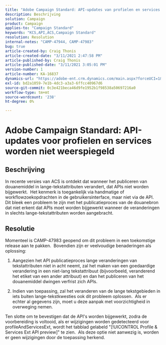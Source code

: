 ```yaml
---
title: "Adobe Campaign Standard: API-updates van profielen en services worden niet weerspiegeld"
description: Beschrijving
solution: Campaign
product: Campaign
applies-to: "Campaign Standard"
keywords: "KCS,API,ACS,Campaign Standard"
resolution: Resolution
internal-notes: "CAMP-47944, CAMP-47983"
bug: true
article-created-by: Craig Thonis
article-created-date: "3/11/2021 2:47:58 PM"
article-published-by: Craig Thonis
article-published-date: "3/11/2021 3:05:01 PM"
version-number: 1
article-number: KA-16837
dynamics-url: "https://adobe-ent.crm.dynamics.com/main.aspx?forceUCI=1&pagetype=entityrecord&etn=knowledgearticle&id=9e584fc3-7882-eb11-a812-000d3a3b2c6b"
exl-id: bd2a1059-7e1b-4dc3-a3a3-6ffcc40967d6
source-git-commit: 0c3e421beca46d9fe1952b1f98538a50697216a0
workflow-type: tm+mt
source-wordcount: '238'
ht-degree: 0%

---
```


# Adobe Campaign Standard: API-updates voor profielen en services worden niet weerspiegeld

## Beschrijving


In recente versies van ACS is ontdekt dat wanneer het publiceren van douanemiddel in lange-tekstattributen verandert, dat APIs niet worden bijgewerkt.  Het kenmerk is toegankelijk via handmatige of workflowzoekopdrachten in de gebruikersinterface, maar niet via de API.  Dit bleek een probleem te zijn met het publicatieproces van de douanebron dat niet erkent dat APIs moet worden bijgewerkt wanneer de veranderingen in slechts lange-tekstattributen worden aangebracht.


## Resolutie


Momenteel is CAMP-47983 geopend om dit probleem in een toekomstige release aan te pakken.  Bovendien zijn er veelvoudige benaderingen als oplossing:

1) Aangezien het API publicatieproces lange veranderingen van tekstattributen niet in acht neemt, zal het maken van een goedaardige verandering in een niet-lang tekstattribuut (bijvoorbeeld, veranderend het etiket van een ander attribuut) en dan het publiceren van het douanemiddel dwingen verfrist zich APIs.

2) Indien van toepassing, zal het veranderen van de lange tekstgebieden in iets buiten lange-tekstkwesties ook dit probleem oplossen.  Als er echter al gegevens zijn, moet u deze aanpak met voorzichtigheid in overweging nemen.



Ten slotte om te bevestigen dat de API&#39;s worden bijgewerkt, zodra de voorbereiding is voltooid, als er wijzigingen worden gedetecteerd voor profileAndServicesExt, wordt het tabblad gelabeld &quot;[!UICONTROL Profile & Services Ext API preview]&quot; te zien.  Als deze optie niet aanwezig is, worden er geen wijzigingen door de toepassing herkend.
